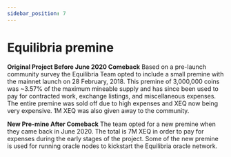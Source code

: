 ```yaml
---
sidebar_position: 7
---
```


# Equilibria premine

**Original Project Before June 2020 Comeback**
Based on a pre-launch community survey the Equilibria Team opted to include a small premine with the mainnet launch on 28 February, 2018. This premine of 3,000,000 coins was ~3.57% of the maximum mineable supply and has since been used to pay for contracted work, exchange listings, and miscellaneous expenses. The entire premine was sold off due to high expenses and XEQ now being very expensive. 1M XEQ was also given away to the community.

**New Pre-mine After Comeback**
The team opted for a new premine when they came back in June 2020. The total is 7M XEQ in order to pay for expenses during the early stages of the project. Some of the new premine is used for running oracle nodes to kickstart the Equilibria oracle network.
